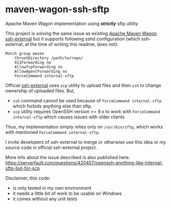 # maven-wagon-ssh-sftp
Apache Maven Wagon implementation using ***strictly*** sftp utility

This project is solving the same issue as existing [Apache Maven Wagon ssh-external](https://maven.apache.org/wagon/wagon-providers/wagon-ssh-external/) but it supports
following sshd configuration (which ssh-external, at the time of writing this readme, does not):

    Match group maven
        ChrootDirectory /path/to/repo/
        X11Forwarding no
        AllowTcpForwarding no
        AllowAgentForwarding no
        ForceCommand internal-sftp

Official [ssh-external](https://maven.apache.org/wagon/wagon-providers/wagon-ssh-external/) uses `scp` utility to upload files and then `ssh` to change ownership of uploaded files. But,

* `ssh` command cannot be used because of `ForceCommand internal-sftp` which forbids anything else than sftp.
* `scp` utility requires OpenSSH version >= 9.x to work with `ForceCommand internal-sftp` which causes issues with older clients

Thus, my implementation simply relies only on `/usr/bin/sftp`, which works with mentioned `ForceCommand internal-sftp`.

I invite developers of ssh-external to merge or otherwise use this idea or my source code in official ssh-external project.

More info about the issue described is also published here:  
https://serverfault.com/questions/420457/openssh-anything-like-internal-sftp-but-for-scp

Disclaimer, this code:

* is only tested in my own environment
* it needs a little bit of work to be usable on Windows
* it comes without any unit tests
